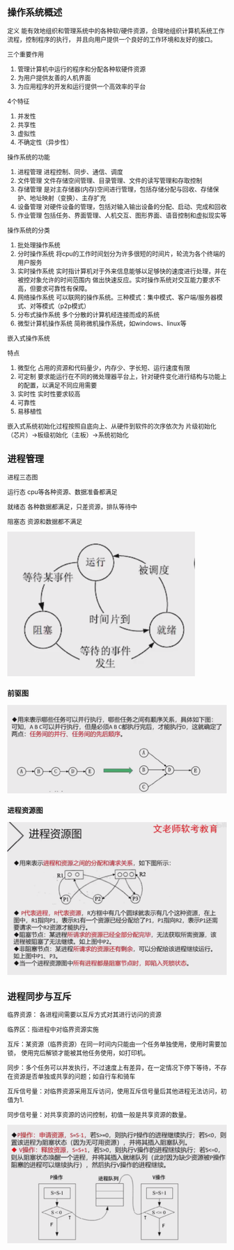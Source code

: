 ## 操作系统概述
定义 能有效地组织和管理系统中的各种软/硬件资源，合理地组织计算机系统工作流程，控制程序的执行，
并且向用户提供一个良好的工作环境和友好的接口。

三个重要作用
1. 管理计算机中运行的程序和分配各种软硬件资源
2. 为用户提供友善的人机界面
3. 为应用程序的开发和运行提供一个高效率的平台

4个特征
1. 并发性
2. 共享性
3. 虚拟性
4. 不确定性（异步性）

操作系统的功能
1. 进程管理 进程控制、同步、通信、调度
2. 文件管理 文件存储空间管理、目录管理、文件的读写管理和存取控制
3. 存储管理 是对主存储器(内存)空间进行管理，包括存储分配与回收、存储保护、地址映射（变换）、主存扩充
4. 设备管理 对硬件设备的管理，包括对输入输出设备的分配、启动、完成和回收
5. 作业管理 包括任务、界面管理、人机交互、图形界面、语音控制和虚拟现实等

操作系统的分类
1. 批处理操作系统
2. 分时操作系统 将cpu的工作时间划分为许多很短的时间片，轮流为各个终端的用户服务
3. 实时操作系统 实时指计算机对于外来信息能够以足够快的速度进行处理，并在被控对象允许的时间范围内
做出快速反应。实时操作系统对交互能力要求不高，但要求可靠性有保障。
4. 网络操作系统  可以联网的操作系统。三种模式：集中模式、客户端/服务器模式、对等模式（p2p模式）
5. 分布式操作系统 多个分散的计算机经连接而成的系统
6. 微型计算机操作系统 简称微机操作系统，如windows、linux等

嵌入式操作系统

特点
1. 微型化  占用的资源和代码量少，内存少、字长短、运行速度有限
2. 可定制  要求能运行在不同的微处理器平台上，针对硬件变化进行结构与功能上的配置，以满足不同应用需要
3. 实时性  实时性要求较高
4. 可靠性
5. 易移植性

嵌入式系统初始化过程按照自底向上、从硬件到软件的次序依次为 片级初始化（芯片）->板级初始化（主板）->系统初始化



## 进程管理

进程三态图 

运行态 cpu等各种资源、数据准备都满足

就绪态 各种数据都满足，只差资源，排队等待中

阻塞态 资源和数据都不满足

![img.png](img/进程三态图.png)


### 前驱图 
![img.png](img/前驱图.png)

### 进程资源图

![img.png](img/进程资源图.png)

## 进程同步与互斥

临界资源： 各进程间需要以互斥方式对其进行访问的资源

临界区：指进程中对临界资源实施

互斥：某资源（临界资源）在同一时间内只能由一个任务单独使用，使用时需要加锁，
使用完后解锁才能被其他任务使用，如打印机。

同步：多个任务可以并发执行，不过速度上有差异，在一定情况下停下等待，不存在资源是否单独或共享的问题；如自行车和骑车

互斥信号量：对临界资源采用互斥访问，使用互斥信号量后其他进程无法访问，初值为1.

同步信号量：对共享资源的访问控制，初值一般是共享资源的数量。

![img.png](img/进程PV操作.png)


